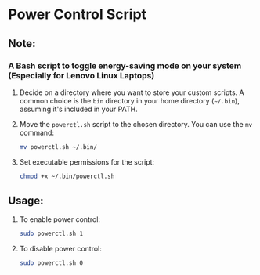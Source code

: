 # Power Control Script

## Note:
### A Bash script to toggle energy-saving mode on your system (Especially for Lenovo Linux Laptops)

1. Decide on a directory where you want to store your custom scripts. A common choice is the `bin` directory in your home directory (`~/.bin`), assuming it's included in your PATH.

2. Move the `powerctl.sh` script to the chosen directory. You can use the `mv` command:
   ```bash
   mv powerctl.sh ~/.bin/
   
3. Set executable permissions for the script:
   ```bash
   chmod +x ~/.bin/powerctl.sh

## Usage:
1. To enable power control:
   ```bash
   sudo powerctl.sh 1
3. To disable power control:
   ```bash
   sudo powerctl.sh 0
